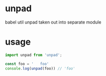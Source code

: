# unpad
babel util unpad taken out into separate module

# usage

```js
import unpad from 'unpad';

const foo = '   foo'
console.log(unpad(foo)) // 'foo'
```
